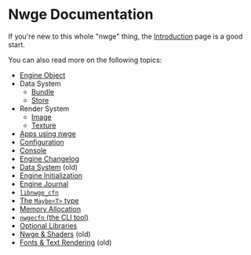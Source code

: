 # Nwge Documentation

If you're new to this whole "nwge" thing, the [Introduction](INTRO) page is a
good start.

You can also read more on the following topics:

* [Engine Object](EngineObject)
* Data System
    - [Bundle](data/Bundle)
    - [Store](data/Store)
* Render System
    - [Image](render/Image)
    - [Texture](render/Texture)
* [Apps using nwge](APPS)
* [Configuration](CONFIG)
* [Console](CONSOLE)
* [Engine Changelog](ENGINECHANGELOG)
* [Data System](DATA) (old)
* [Engine Initialization](INIT)
* [Engine Journal](JOURNAL)
* [`libnwge_cfn`](libnwge_cfn)
* [The `Maybe<T>` type](MAYBE)
* [Memory Allocation](MEMORY)
* [`nwgecfn` (the CLI tool)](nwgecfn)
* [Optional Libraries](OptLibs)
* [Nwge & Shaders](SHADER) (old)
* [Fonts & Text Rendering](Text) (old)
